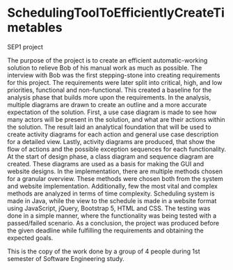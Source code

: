 # SchedulingToolToEfficientlyCreateTimetables
SEP1 project

The purpose of the project is to create an efficient automatic-working solution to relieve
Bob of his manual work as much as possible. The interview with Bob was the first
stepping-stone into creating requirements for this project. The requirements were later
split into critical, high, and low priorities, functional and non-functional. This created a
baseline for the analysis phase that builds more upon the requirements.
In the analysis, multiple diagrams are drawn to create an outline and a more accurate
expectation of the solution. First, a use case diagram is made to see how many actors
will be present in the solution, and what are their actions within the solution. The result
laid an analytical foundation that will be used to create activity diagrams for each action
and general use case description for a detailed view. Lastly, activity diagrams are
produced, that show the flow of actions and the possible exception sequences for each
functionality. At the start of design phase, a class diagram and sequence diagram are
created. These diagrams are used as a basis for making the GUI and website designs.
In the implementation, there are multiple methods chosen for a granular overview. These
methods were chosen both from the system and website implementation. Additionally,
few the most vital and complex methods are analyzed in terms of time complexity.
Scheduling system is made in Java, while the view to the schedule is made in a website
format using JavaScript, jQuery, Bootstrap 5, HTML and CSS. The testing was done in
a simple manner, where the functionality was being tested with a passed/failed scenario.
As a conclusion, the project was produced before the given deadline while fulfilling the
requirements and obtaining the expected goals. 

This is the copy of the work done by a group of 4 people during 1st semester of Software Engineering study.
